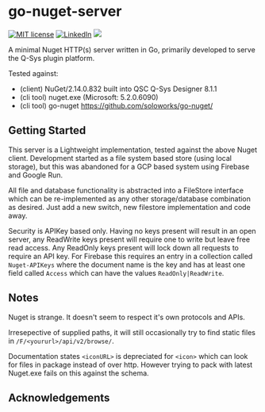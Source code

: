 # go-nuget-server

[![MIT license](https://img.shields.io/badge/License-GPLv3-blue.svg)](https://www.gnu.org/licenses/gpl-3.0.en.html)
[![LinkedIn](https://img.shields.io/badge/Contact-LinkedIn-blue)](https://www.linkedin.com/company/soloworkslondon/)
![](https://github.com/soloworks/go-nuget-server/workflows/Build/badge.svg)

A minimal Nuget HTTP(s) server written in Go, primarily developed to serve the Q-Sys plugin platform.

Tested against:

- (client) NuGet/2.14.0.832 built into QSC Q-Sys Designer 8.1.1
- (cli tool) nuget.exe (Microsoft: 5.2.0.6090)
- (cli tool) go-nuget <https://github.com/soloworks/go-nuget/>

## Getting Started

This server is a Lightweight implementation, tested against the above Nuget client. Development started as a file system based store (using local storage), but this was abandoned for a GCP based system using Firebase and Google Run.

All file and database functionality is abstracted into a FileStore interface which can be re-implemented as any other storage/database combination as desired. Just add a new switch, new filestore implementation and code away.

Security is APIKey based only. Having no keys present will result in an open server, any ReadWrite keys present will require one to write but leave free read access. Any ReadOnly keys present will lock down all requests to require an API key. For Firebase this requires an entry in a collection called `Nuget-APIKeys` where the document name is the key and has at least one field called `Access` which can have the values `ReadOnly|ReadWrite`. 

## Notes

Nuget is strange. It doesn't seem to respect it's own protocols and APIs.

Irresepective of supplied paths, it will still occasionally try to find static files in `/F/<yoururl>/api/v2/browse/`.

Documentation states `<iconURL>` is depreciated for `<icon>` which can look for files in package instead of over http. However trying to pack with latest Nuget.exe fails on this against the schema.

## Acknowledgements
